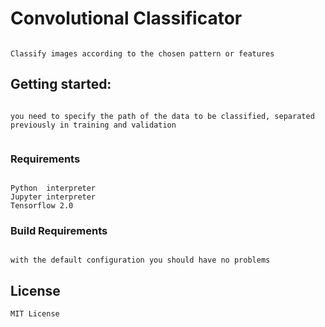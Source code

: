 # Convolutional Classificator

```

Classify images according to the chosen pattern or features

```

## Getting started:

```

you need to specify the path of the data to be classified, separated previously in training and validation


```


### Requirements

```

Python  interpreter
Jupyter interpreter
Tensorflow 2.0

```

### Build Requirements

```

with the default configuration you should have no problems

```


## License

```
MIT License

```
